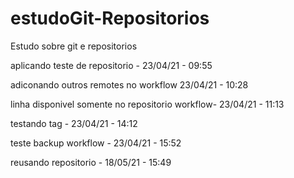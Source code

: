 # estudoGit-Repositorios
Estudo sobre git e repositorios

aplicando teste de repositorio - 23/04/21 - 09:55

adiconando outros remotes no workflow  23/04/21 - 10:28

linha disponivel somente no repositorio  workflow- 23/04/21 - 11:13

testando tag - 23/04/21 - 14:12

teste backup workflow - 23/04/21 - 15:52

reusando repositorio - 18/05/21 - 15:49
